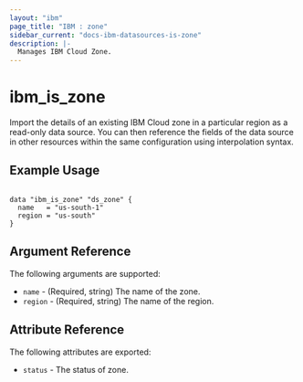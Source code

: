 ```yaml
---
layout: "ibm"
page_title: "IBM : zone"
sidebar_current: "docs-ibm-datasources-is-zone"
description: |-
  Manages IBM Cloud Zone.
---
```


# ibm\_is_zone

Import the details of an existing IBM Cloud zone in a particular region as a read-only data source. You can then reference the fields of the data source in other resources within the same configuration using interpolation syntax.


## Example Usage

```hcl

data "ibm_is_zone" "ds_zone" {
  name   = "us-south-1"
  region = "us-south"
}

```

## Argument Reference

The following arguments are supported:

* `name` - (Required, string) The name of the zone.
* `region` - (Required, string) The name of the region.

## Attribute Reference

The following attributes are exported:

* `status` - The status of zone.